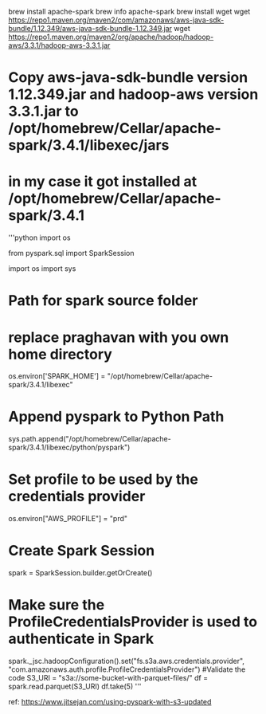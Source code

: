 brew install apache-spark
brew info apache-spark
brew install wget
wget https://repo1.maven.org/maven2/com/amazonaws/aws-java-sdk-bundle/1.12.349/aws-java-sdk-bundle-1.12.349.jar
wget https://repo1.maven.org/maven2/org/apache/hadoop/hadoop-aws/3.3.1/hadoop-aws-3.3.1.jar

# Copy aws-java-sdk-bundle version 1.12.349.jar and hadoop-aws version 3.3.1.jar to /opt/homebrew/Cellar/apache-spark/3.4.1/libexec/jars

# in my case it got installed at /opt/homebrew/Cellar/apache-spark/3.4.1
'''python
  import os
  
  from pyspark.sql import SparkSession
  
  import os
  import sys
  # Path for spark source folder
  # replace praghavan with you own home directory
  os.environ['SPARK_HOME'] = "/opt/homebrew/Cellar/apache-spark/3.4.1/libexec"
  # Append pyspark  to Python Path
  sys.path.append("/opt/homebrew/Cellar/apache-spark/3.4.1/libexec/python/pyspark")
  
  # Set profile to be used by the credentials provider
  os.environ["AWS_PROFILE"] = "prd"
  # Create Spark Session
  spark = SparkSession.builder.getOrCreate()
  # Make sure the ProfileCredentialsProvider is used to authenticate in Spark
  spark._jsc.hadoopConfiguration().set("fs.s3a.aws.credentials.provider", "com.amazonaws.auth.profile.ProfileCredentialsProvider")
  #Validate the code
  S3_URI = "s3a://some-bucket-with-parquet-files/"
  df = spark.read.parquet(S3_URI)
  df.take(5)
''' 


ref: https://www.jitsejan.com/using-pyspark-with-s3-updated

